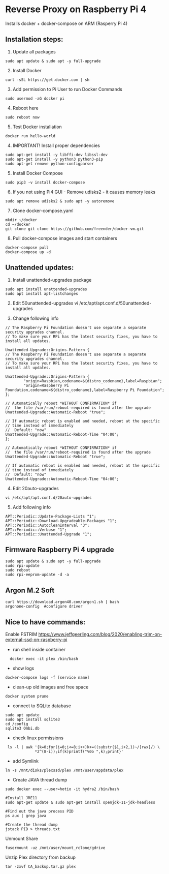 # Reverse Proxy on Raspberry Pi 4

Installs docker + docker-compose on ARM (Rasperry Pi 4)
## Installation steps:
1. Update all packages
```
sudo apt update & sudo apt -y full-upgrade
```
2. Install Docker
```
curl -sSL https://get.docker.com | sh
```
3. Add permission to Pi User to run Docker Commands
```
sudo usermod -aG docker pi
```
4. Reboot here
```
sudo reboot now
```
5. Test Docker installation
```
docker run hello-world
```
4. IMPORTANT! Install proper dependencies
```
sudo apt-get install -y libffi-dev libssl-dev
sudo apt-get install -y python3 python3-pip
sudo apt-get remove python-configparser
```
5. Install Docker Compose
```
sudo pip3 -v install docker-compose
```
6. If you not using Pi4 GUI - Remove udisks2 - it causes memory leaks
```
sudo apt remove udisks2 & sudo apt -y autoremove
```
7. Clone docker-compose.yaml
```
mkdir ~/docker
cd ~/docker
git clone git clone https://github.com/freender/docker-vm.git
```
8. Pull docker-compose images and start containers
```
docker-compose pull
docker-compose up -d
```

## Unattended updates:
1. Install unattended-upgrades package
```
sudo apt install unattended-upgrades
sudo apt install apt-listchanges

```
2. Edit 50unattended-upgrades
vi /etc/apt/apt.conf.d/50unattended-upgrades

3. Change following info
```
// The Raspberry Pi Foundation doesn't use separate a separate security upgrades channel.
// To make sure your RPi has the latest security fixes, you have to install all updates.

Unattended-Upgrade::Origins-Pattern {
// The Raspberry Pi Foundation doesn't use separate a separate security upgrades channel.
// To make sure your RPi has the latest security fixes, you have to install all updates.

Unattended-Upgrade::Origins-Pattern {
        "origin=Raspbian,codename=${distro_codename},label=Raspbian";
        "origin=Raspberry Pi Foundation,codename=${distro_codename},label=Raspberry Pi Foundation";
};

// Automatically reboot *WITHOUT CONFIRMATION* if
//  the file /var/run/reboot-required is found after the upgrade
Unattended-Upgrade::Automatic-Reboot "true";

// If automatic reboot is enabled and needed, reboot at the specific
// time instead of immediately
//  Default: "now"
Unattended-Upgrade::Automatic-Reboot-Time "04:00";
};

// Automatically reboot *WITHOUT CONFIRMATION* if
//  the file /var/run/reboot-required is found after the upgrade
Unattended-Upgrade::Automatic-Reboot "true";

// If automatic reboot is enabled and needed, reboot at the specific
// time instead of immediately
//  Default: "now"
Unattended-Upgrade::Automatic-Reboot-Time "04:00";
```
4. Edit 20auto-upgrades
```
vi /etc/apt/apt.conf.d/20auto-upgrades
```
5. Add following info
```
APT::Periodic::Update-Package-Lists "1";
APT::Periodic::Download-Upgradeable-Packages "1";
APT::Periodic::AutocleanInterval "3";
APT::Periodic::Verbose "1";
APT::Periodic::Unattended-Upgrade "1";
```

## Firmware Raspberry Pi 4 upgrade
```
sudo apt update & sudo apt -y full-upgrade
sudo rpi-update
sudo reboot
sudo rpi-eeprom-update -d -a
```

## Argon M.2 Soft
```
curl https://download.argon40.com/argon1.sh | bash
argonone-config  #configure driver
```


## Nice to have commands:

Enable FSTRIM
https://www.jeffgeerling.com/blog/2020/enabling-trim-on-external-ssd-on-raspberry-pi



 - run shell inside container
```
  docker exec -it plex /bin/bash
```

 - show logs

```
docker-compose logs -f [service name]
```

 - clean-up old images and free space

```
docker system prune
```


- connect to SQLite database

```
sudo apt update
sudo apt install sqlite3
cd /config
sqlite3 Ombi.db
```

 - check linux permissions
```
 ls -l | awk '{k=0;for(i=0;i<=8;i++)k+=((substr($1,i+2,1)~/[rwx]/) \
             *2^(8-i));if(k)printf("%0o ",k);print}'
```

 - add Symlink
```
ln -s /mnt/disks/plexssd/plex /mnt/user/appdata/plex
```

 - Create JAVA thread dump
```
sudo docker exec --user=hotio -it hydra2 /bin/bash

#Install JRE11 
sudo apt-get update & sudo apt-get install openjdk-11-jdk-headless

#Find out the java process PID 
ps aux | grep java

#Create the thread dump 
jstack PID > threads.txt
```

Unmount Share
```
fusermount -uz /mnt/user/mount_rclone/gdrive

```
Unzip Plex directory from backup

```
tar -zxvf CA_backup.tar.gz plex
```
